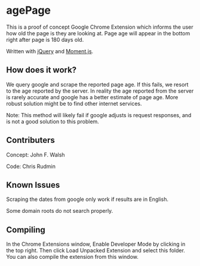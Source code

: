 agePage
================================

This is a proof of concept Google Chrome Extension which informs the user how old the page is they are looking at.
Page age will appear in the bottom right after page is 180 days old.

Written with [jQuery](http://jquery.com/) and [Moment.js](http://momentjs.com/).

How does it work?
-------------------------

We query google and scrape the reported page age. If this fails, we resort to the age reported by the server.
In reality the age reported from the server is rarely accurate and google has a better estimate of page age.
More robust solution might be to find other internet services.

Note: This method will likely fail if google adjusts is request responses, and is not a good solution to this problem.

Contributers
-------------------------------

Concept: John F. Walsh

Code: Chris Rudmin


Known Issues
-------------------------------

Scraping the dates from google only work if results are in English.

Some domain roots do not search properly.


Compiling
------------------------

In the Chrome Extensions window, Enable Developer Mode by clicking in the top right. Then click Load Unpacked Extension and select this folder. You can also compile the extension from this window. 
